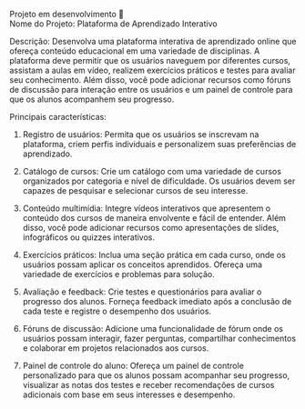 Projeto em desenvolvimento 🚧 <br>
Nome do Projeto: Plataforma de Aprendizado Interativo

Descrição: Desenvolva uma plataforma interativa de aprendizado online que ofereça conteúdo educacional em uma variedade de disciplinas. A plataforma deve permitir que os usuários naveguem por diferentes cursos, assistam a aulas em vídeo, realizem exercícios práticos e testes para avaliar seu conhecimento. Além disso, você pode adicionar recursos como fóruns de discussão para interação entre os usuários e um painel de controle para que os alunos acompanhem seu progresso.

Principais características:

1. Registro de usuários: Permita que os usuários se inscrevam na plataforma, criem perfis individuais e personalizem suas preferências de aprendizado.

2. Catálogo de cursos: Crie um catálogo com uma variedade de cursos organizados por categoria e nível de dificuldade. Os usuários devem ser capazes de pesquisar e selecionar cursos de seu interesse.

3. Conteúdo multimídia: Integre vídeos interativos que apresentem o conteúdo dos cursos de maneira envolvente e fácil de entender. Além disso, você pode adicionar recursos como apresentações de slides, infográficos ou quizzes interativos.

4. Exercícios práticos: Inclua uma seção prática em cada curso, onde os usuários possam aplicar os conceitos aprendidos. Ofereça uma variedade de exercícios e problemas para solução.

5. Avaliação e feedback: Crie testes e questionários para avaliar o progresso dos alunos. Forneça feedback imediato após a conclusão de cada teste e registre o desempenho dos usuários.

6. Fóruns de discussão: Adicione uma funcionalidade de fórum onde os usuários possam interagir, fazer perguntas, compartilhar conhecimentos e colaborar em projetos relacionados aos cursos.

7. Painel de controle do aluno: Ofereça um painel de controle personalizado para que os alunos possam acompanhar seu progresso, visualizar as notas dos testes e receber recomendações de cursos adicionais com base em seus interesses e desempenho.
